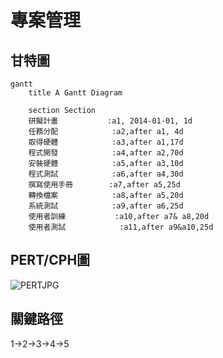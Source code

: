 # 專案管理

## 甘特圖
```mermaid
gantt
    title A Gantt Diagram

    section Section
    研擬計畫           :a1, 2014-01-01, 1d
    任務分配            :a2,after a1, 4d
    取得硬體            :a3,after a1,17d
    程式開發            :a4,after a2,70d
    安裝硬體            :a5,after a3,10d
    程式測試            :a6,after a4,30d
    撰寫使用手冊        :a7,after a5,25d
    轉換檔案            :a8,after a5,20d
    系統測試            :a9,after a6,25d
    使用者訓練           :a10,after a7& a8,20d
    使用者測試            :a11,after a9&a10,25d

```

## PERT/CPH圖

![PERTJPG](diagram.png)

## 關鍵路徑
1->2->3->4->5

